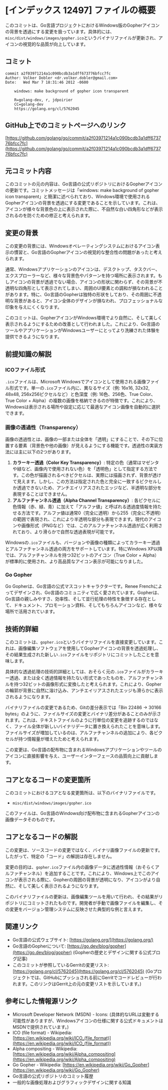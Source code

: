 # [インデックス 12497] ファイルの概要

このコミットは、Go言語プロジェクトにおけるWindows版のGopherアイコンの背景を透過にする変更を扱っています。具体的には、`misc/dist/windows/images/gopher.ico`というバイナリファイルが更新され、アイコンの視覚的な品質が向上しています。

## コミット

```
commit a2f03971214a1c090bcdb3a1dff673776bfcc7fc
Author: Volker Dobler <dr.volker.dobler@gmail.com>
Date:   Wed Mar 7 18:31:46 2012 -0600

    windows: make background of gopher icon transparent
    
    R=golang-dev, r, jdpoirier
    CC=golang-dev
    https://golang.org/cl/5762045
```

## GitHub上でのコミットページへのリンク

[https://github.com/golang/go/commit/a2f03971214a1c090bcdb3a1dff673776bfcc7fc](https://github.com/golang/go/commit/a2f03971214a1c090bcdb3a1dff673776bfcc7fc)

## 元コミット内容

このコミットの元の内容は、Go言語の公式リポジトリにおけるGopherアイコンの更新です。コミットメッセージは「windows: make background of gopher icon transparent」と簡潔に述べられており、Windows環境で使用されるGopherアイコンの背景を透過にする変更であることを示しています。これは、アイコンが様々な背景色の上に表示された際に、不自然な白い四角形などが表示されるのを防ぐための修正と考えられます。

## 変更の背景

この変更の背景には、Windowsオペレーティングシステムにおけるアイコン表示の慣習と、Go言語のGopherアイコンの視覚的な整合性の問題があったと考えられます。

通常、Windowsアプリケーションのアイコンは、デスクトップ、タスクバー、エクスプローラーなど、様々な背景色やパターンを持つ場所に表示されます。もしアイコンの背景が透過でない場合、アイコンの形状に関わらず、その背景が不透明な四角形として表示されてしまい、周囲のUI要素との調和が損なわれることがあります。特に、Go言語のGopherは独特の形状をしており、その周囲に不透明な背景があると、アイコン全体のデザインが損なわれ、プロフェッショナルな印象を与えにくくなります。

このコミットは、GopherアイコンがWindows環境でより自然に、そして美しく表示されるようにするための改善として行われました。これにより、Go言語のツールやアプリケーションがWindowsユーザーにとってより洗練された体験を提供できるようになります。

## 前提知識の解説

### ICOファイル形式

`.ico`ファイルは、Microsoft Windowsでアイコンとして使用される画像ファイル形式です。単一の`.ico`ファイル内に、異なるサイズ（例: 16x16, 32x32, 48x48, 256x256ピクセルなど）と色深度（例: 16色、256色、True Color、True Color + Alpha）の複数の画像を格納できるのが特徴です。これにより、Windowsは表示される場所や設定に応じて最適なアイコン画像を自動的に選択できます。

### 画像の透過性（Transparency）

画像の透過性とは、画像の一部または全体を「透明」にすることで、その下に位置する要素（背景色や他の画像）が見えるようにする機能です。透過性の実装方法には主に以下の2つがあります。

1.  **カラーキー透過（Color Key Transparency）**: 特定の色（通常はマゼンタや緑など、画像内で使用されない色）を「透明色」として指定する方法です。この色が描画されるべきピクセルは、実際には描画されず、背景が透けて見えます。しかし、この方法は指定された色と完全に一致するピクセルしか透過できないため、アンチエイリアスされたエッジなど、半透明な部分を表現することはできません。
2.  **アルファチャンネル透過（Alpha Channel Transparency）**: 各ピクセルに色情報（赤、緑、青）に加えて「アルファ値」と呼ばれる透過度情報を持たせる方法です。アルファ値は通常0（完全に透明）から255（完全に不透明）の範囲で表現され、これにより半透明な部分も表現できます。現代のアイコンや画像形式（PNGなど）では、このアルファチャンネル透過が広く利用されており、より滑らかで自然な透過表現が可能です。

Windowsの`.ico`ファイルも、バージョンや画像の種類によってカラーキー透過とアルファチャンネル透過の両方をサポートしています。特にWindows XP以降では、アルファチャンネルを持つ32ビットのアイコン（True Color + Alpha）が標準的に使用され、より高品質なアイコン表示が可能になりました。

### Go Gopher

Go Gopherは、Go言語の公式マスコットキャラクターです。Renee Frenchによってデザインされ、Go言語のコミュニティで広く愛されています。Gopherは、Go言語の親しみやすさ、効率性、そして並行処理の特性を象徴する存在として、ドキュメント、プロモーション資料、そしてもちろんアイコンなど、様々な場所で活用されています。

## 技術的詳細

このコミットは、`gopher.ico`というバイナリファイルを直接変更しています。これは、画像編集ソフトウェアを使用してGopherアイコンの背景を透過処理し、その結果生成された新しい`.ico`ファイルをリポジトリにコミットしたことを意味します。

具体的な透過処理の技術的詳細としては、おそらく元の`.ico`ファイルがカラーキー透過、または全く透過情報を持たない形式であったものを、アルファチャンネルを持つ32ビットの画像形式に変換したと考えられます。これにより、Gopherの輪郭が背景に自然に溶け込み、アンチエイリアスされたエッジも滑らかに表示されるようになります。

バイナリファイルの変更であるため、Gitの差分表示では「Bin 22486 -> 30166 bytes」のように、ファイルサイズの変更とバイナリ差分があることのみが示されます。これは、テキストファイルのように行単位の変更を追跡するのではなく、ファイル全体が新しいバイナリデータに置き換えられたことを意味します。ファイルサイズが増加しているのは、アルファチャンネルの追加により、各ピクセルが持つ情報量が増えたためと考えられます。

この変更は、Go言語の配布物に含まれるWindowsアプリケーションやツールのアイコンに直接影響を与え、ユーザーインターフェースの品質向上に貢献します。

## コアとなるコードの変更箇所

このコミットにおけるコアとなる変更箇所は、以下のバイナリファイルです。

-   `misc/dist/windows/images/gopher.ico`

このファイルは、Go言語のWindows向け配布物に含まれるGopherアイコンの画像データそのものです。

## コアとなるコードの解説

この変更は、ソースコードの変更ではなく、バイナリ画像ファイルの更新です。したがって、特定の「コード」の解説は存在しません。

変更の目的は、`gopher.ico`ファイル内の画像データに透過性情報（おそらくアルファチャンネル）を追加することです。これにより、Windows上でこのアイコンが表示される際に、Gopherの周囲の背景が透明になり、アイコンがより自然に、そして美しく表示されるようになります。

このバイナリファイルの更新は、画像編集ツールを用いて行われ、その結果がリポジトリにコミットされたものです。開発者が手動で画像ファイルを編集し、その変更をバージョン管理システムに反映させた典型的な例と言えます。

## 関連リンク

-   Go言語の公式ウェブサイト: [https://golang.org/](https://golang.org/)
-   Go言語のGopherについて: [https://go.dev/blog/gopher](https://go.dev/blog/gopher) (Gopherの歴史とデザインに関する公式ブログ記事)
-   このコミットが参照しているGerritの変更リスト: [https://golang.org/cl/5762045](https://golang.org/cl/5762045) (Goプロジェクトでは、GitHubにプッシュされる前にGerritでコードレビューが行われます。このリンクはGerrit上の元の変更リストを示しています。)

## 参考にした情報源リンク

-   Microsoft Developer Network (MSDN) - Icons: (具体的なURLは変動する可能性がありますが、Windowsアイコンの仕様に関する公式ドキュメントはMSDNで提供されています。)
-   ICO (file format) - Wikipedia: [https://en.wikipedia.org/wiki/ICO_(file_format)](https://en.wikipedia.org/wiki/ICO_(file_format))
-   Alpha compositing - Wikipedia: [https://en.wikipedia.org/wiki/Alpha_compositing](https://en.wikipedia.org/wiki/Alpha_compositing)
-   Go Gopher - Wikipedia: [https://en.wikipedia.org/wiki/Go_Gopher](https://en.wikipedia.org/wiki/Go_Gopher)
-   Go言語の公式リポジトリのコミット履歴
-   一般的な画像処理およびグラフィックデザインに関する知識
